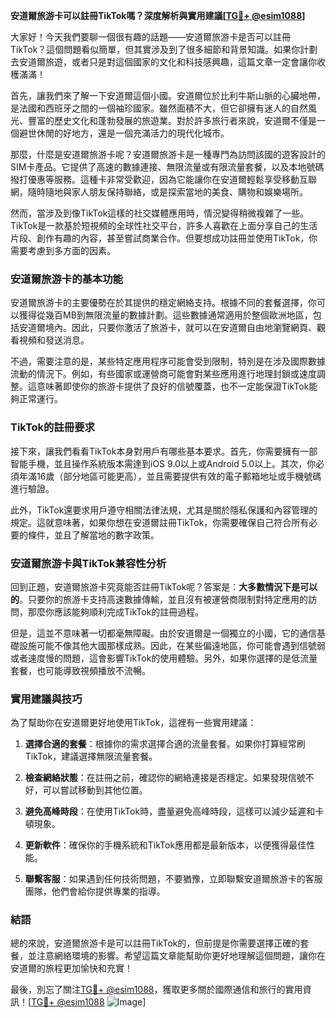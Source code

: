 **安道爾旅游卡可以註冊TikTok嗎？深度解析與實用建議[[TG💪+ @esim1088](https://t.me/s/esim1088)]**

大家好！今天我們要聊一個很有趣的話題——安道爾旅游卡是否可以註冊TikTok？這個問題看似簡單，但其實涉及到了很多細節和背景知識。如果你計劃去安道爾旅遊，或者只是對這個國家的文化和科技感興趣，這篇文章一定會讓你收穫滿滿！

首先，讓我們來了解一下安道爾這個小國。安道爾位於比利牛斯山脈的心臟地帶，是法國和西班牙之間的一個袖珍國家。雖然面積不大，但它卻擁有迷人的自然風光、豐富的歷史文化和蓬勃發展的旅遊業。對於許多旅行者來說，安道爾不僅是一個避世休閒的好地方，還是一個充滿活力的現代化城市。

那麼，什麼是安道爾旅游卡呢？安道爾旅游卡是一種專門為訪問該國的遊客設計的SIM卡產品。它提供了高速的數據連接、無限流量或有限流量套餐，以及本地號碼撥打優惠等服務。這種卡非常受歡迎，因為它能讓你在安道爾輕鬆享受移動互聯網，隨時隨地與家人朋友保持聯絡，或是探索當地的美食、購物和娛樂場所。

然而，當涉及到像TikTok這樣的社交媒體應用時，情況變得稍微複雜了一些。TikTok是一款基於短視頻的全球性社交平台，許多人喜歡在上面分享自己的生活片段、創作有趣的內容，甚至嘗試商業合作。但要想成功註冊並使用TikTok，你需要考慮到多方面的因素。

### 安道爾旅游卡的基本功能

安道爾旅游卡的主要優勢在於其提供的穩定網絡支持。根據不同的套餐選擇，你可以獲得從幾百MB到無限流量的數據計劃。這些數據通常適用於整個歐洲地區，包括安道爾境內。因此，只要你激活了旅游卡，就可以在安道爾自由地瀏覽網頁、觀看視頻和發送消息。

不過，需要注意的是，某些特定應用程序可能會受到限制，特別是在涉及國際數據流動的情況下。例如，有些國家或運營商可能會對某些應用進行地理封鎖或速度調整。這意味著即使你的旅游卡提供了良好的信號覆蓋，也不一定能保證TikTok能夠正常運行。

### TikTok的註冊要求

接下來，讓我們看看TikTok本身對用戶有哪些基本要求。首先，你需要擁有一部智能手機，並且操作系統版本需達到iOS 9.0以上或Android 5.0以上。其次，你必須年滿16歲（部分地區可能更高），並且需要提供有效的電子郵箱地址或手機號碼進行驗證。

此外，TikTok還要求用戶遵守相關法律法規，尤其是關於隱私保護和內容管理的規定。這就意味著，如果你想在安道爾註冊TikTok，你需要確保自己符合所有必要的條件，並且了解當地的數字政策。

### 安道爾旅游卡與TikTok兼容性分析

回到正題，安道爾旅游卡究竟能否註冊TikTok呢？答案是：**大多數情況下是可以的**。只要你的旅游卡支持高速數據傳輸，並且沒有被運營商限制對特定應用的訪問，那麼你應該能夠順利完成TikTok的註冊過程。

但是，這並不意味著一切都毫無障礙。由於安道爾是一個獨立的小國，它的通信基礎設施可能不像其他大國那樣成熟。因此，在某些偏遠地區，你可能會遇到信號弱或者速度慢的問題，這會影響TikTok的使用體驗。另外，如果你選擇的是低流量套餐，也可能導致視頻播放不流暢。

### 實用建議與技巧

為了幫助你在安道爾更好地使用TikTok，這裡有一些實用建議：

1. **選擇合適的套餐**：根據你的需求選擇合適的流量套餐。如果你打算經常刷TikTok，建議選擇無限流量套餐。
   
2. **檢查網絡狀態**：在註冊之前，確認你的網絡連接是否穩定。如果發現信號不好，可以嘗試移動到其他位置。

3. **避免高峰時段**：在使用TikTok時，盡量避免高峰時段，這樣可以減少延遲和卡頓現象。

4. **更新軟件**：確保你的手機系統和TikTok應用都是最新版本，以便獲得最佳性能。

5. **聯繫客服**：如果遇到任何技術問題，不要猶豫，立即聯繫安道爾旅游卡的客服團隊，他們會給你提供專業的指導。

### 結語

總的來說，安道爾旅游卡是可以註冊TikTok的，但前提是你需要選擇正確的套餐，並注意網絡環境的影響。希望這篇文章能幫助你更好地理解這個問題，讓你在安道爾的旅程更加愉快和充實！

最後，別忘了關注[TG💪+ @esim1088](https://t.me/s/esim1088)，獲取更多關於國際通信和旅行的實用資訊！[[TG💪+ @esim1088](https://t.me/s/esim1088) ![Image](https://i.postimg.cc/4NQfJmqS/Snipaste-2025-05-13-00-14-12.png)]